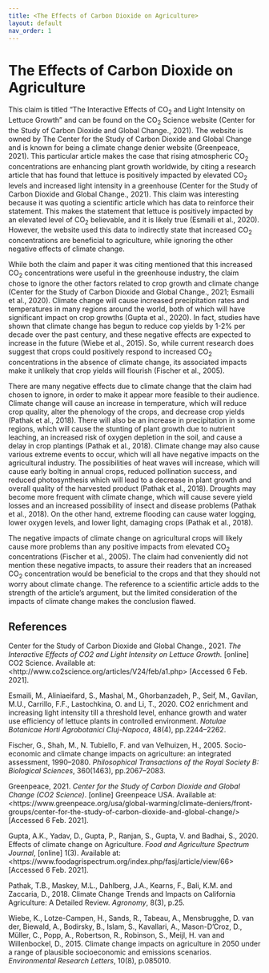 ```yaml
---
title: <The Effects of Carbon Dioxide on Agriculture>
layout: default
nav_order: 1
---
```


# The Effects of Carbon Dioxide on Agriculture

This claim is titled “The Interactive Effects of CO<sub>2</sub> and Light Intensity on Lettuce Growth” and can be found on the CO<sub>2</sub> Science website (Center for the Study of Carbon Dioxide and Global Change., 2021). The website is owned by The Center for the Study of Carbon Dioxide and Global Change and is known for being a climate change denier website (Greenpeace, 2021). This particular article makes the case that rising atmospheric CO<sub>2</sub> concentrations are enhancing plant growth worldwide, by citing a research article that has found that lettuce is positively impacted by elevated CO<sub>2</sub> levels and increased light intensity in a greenhouse (Center for the Study of Carbon Dioxide and Global Change., 2021). This claim was interesting because it was quoting a scientific article which has data to reinforce their statement. This makes the statement that lettuce is positively impacted by an elevated level of CO<sub>2</sub> believable, and it is likely true (Esmaili et al., 2020). However, the website used this data to indirectly state that increased CO<sub>2</sub> concentrations are beneficial to agriculture, while ignoring the other negative effects of climate change.

While both the claim and paper it was citing mentioned that this increased CO<sub>2</sub> concentrations were useful in the greenhouse industry, the claim chose to ignore the other factors related to crop growth and climate change (Center for the Study of Carbon Dioxide and Global Change., 2021; Esmaili et al., 2020). Climate change will cause increased precipitation rates and temperatures in many regions around the world, both of which will have significant impact on crop growths (Gupta et al., 2020). In fact, studies have shown that climate change has begun to reduce cop yields by 1-2% per decade over the past century, and these negative effects are expected to increase in the future (Wiebe et al., 2015). So, while current research does suggest that crops could positively respond to increased CO<sub>2</sub> concentrations in the absence of climate change, its associated impacts make it unlikely that crop yields will flourish (Fischer et al., 2005). 

There are many negative effects due to climate change that the claim had chosen to ignore, in order to make it appear more feasible to their audience. Climate change will cause an increase in temperature, which will reduce crop quality, alter the phenology of the crops, and decrease crop yields (Pathak et al., 2018). There will also be an increase in precipitation in some regions, which will cause the stunting of plant growth due to nutrient leaching, an increased risk of oxygen depletion in the soil, and cause a delay in crop plantings (Pathak et al., 2018). Climate change may also cause various extreme events to occur, which will all have negative impacts on the agricultural industry. The possibilities of heat waves will increase, which will cause early bolting in annual crops, reduced pollination success, and reduced photosynthesis which will lead to a decrease in plant growth and overall quality of the harvested product (Pathak et al., 2018). Droughts may become more frequent with climate change, which will cause severe yield losses and an increased possibility of insect and disease problems (Pathak et al., 2018). On the other hand, extreme flooding can cause water logging, lower oxygen levels, and lower light, damaging crops (Pathak et al., 2018). 

The negative impacts of climate change on agricultural crops will likely cause more problems than any positive impacts from elevated CO<sub>2</sub> concentrations (Fischer et al., 2005). The claim had conveniently did not mention these negative impacts, to assure their readers that an increased CO<sub>2</sub> concentration would be beneficial to the crops and that they should not worry about climate change. The reference to a scientific article adds to the strength of the article’s argument, but the limited consideration of the impacts of climate change makes the conclusion flawed.

## References

Center for the Study of Carbon Dioxide and Global Change., 2021. *The Interactive Effects of CO2 and Light Intensity on Lettuce Growth.* [online] CO2 Science. Available at: <ht<span>tp://w<span>ww.co2science.org/articles/V24/feb/a1.php> [Accessed 6 Feb. 2021].
  
Esmaili, M., Aliniaeifard, S., Mashal, M., Ghorbanzadeh, P., Seif, M., Gavilan, M.U., Carrillo, F.F., Lastochkina, O. and Li, T., 2020. CO2 enrichment and increasing light intensity till a threshold level, enhance growth and water use efficiency of lettuce plants in controlled environment. *Notulae Botanicae Horti Agrobotanici Cluj-Napoca*, 48(4), pp.2244–2262.

Fischer, G., Shah, M., N. Tubiello, F. and van Velhuizen, H., 2005. Socio-economic and climate change impacts on agriculture: an integrated assessment, 1990–2080. *Philosophical Transactions of the Royal Society B: Biological Sciences*, 360(1463), pp.2067–2083.

Greenpeace, 2021. *Center for the Study of Carbon Dioxide and Global Change (CO2 Science)*. [online] Greenpeace USA. Available at: <h<span>ttps://w<span>ww.greenpeace.org/usa/global-warming/climate-deniers/front-groups/center-for-the-study-of-carbon-dioxide-and-global-change/> [Accessed 6 Feb. 2021].
  
Gupta, A.K., Yadav, D., Gupta, P., Ranjan, S., Gupta, V. and Badhai, S., 2020. Effects of climate change on Agriculture. *Food and Agriculture Spectrum Journal*, [online] 1(3). Available at: <ht<span>tps://w<span>ww.foodagrispectrum.org/index.php/fasj/article/view/66> [Accessed 6 Feb. 2021].
  
Pathak, T.B., Maskey, M.L., Dahlberg, J.A., Kearns, F., Bali, K.M. and Zaccaria, D., 2018. Climate Change Trends and Impacts on California Agriculture: A Detailed Review. *Agronomy*, 8(3), p.25.

Wiebe, K., Lotze-Campen, H., Sands, R., Tabeau, A., Mensbrugghe, D. van der, Biewald, A., Bodirsky, B., Islam, S., Kavallari, A., Mason-D’Croz, D., Müller, C., Popp, A., Robertson, R., Robinson, S., Meijl, H. van and Willenbockel, D., 2015. Climate change impacts on agriculture in 2050 under a range of plausible socioeconomic and emissions scenarios. *Environmental Research Letters*, 10(8), p.085010.
